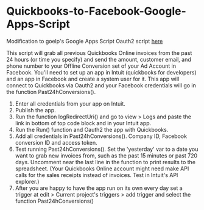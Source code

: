 # Quickbooks-to-Facebook-Google-Apps-Script

Modification to goelp's Google Apps Script Oauth2 script [here](https://gist.github.com/goelp/945ee0583e1df9663cc9e17ae5a2b9bb)

This script will grab all previous Quickbooks Online invoices from the past 24 hours (or time you specify) and send the amount, customer email, and phone number to your Offline Conversion set of your Ad Account in Facebook. You'll need to set up an app in Intuit (quickbooks for developers) and an app in Facebook and create a system user for it. This app will connect to Quickbooks via Oauth2 and your Facebook credentials will go in the function Past24hConversions().

1. Enter all credentials from your app on Intuit.
2. Publish the app.
3. Run the function logRedirectUri() and go to view > Logs and paste the link in bottom of top code block and in your Intuit app.
4. Run the Run() function and Oauth2 the app with Quickbooks.
5. Add all credentials in Past24hConversions(). Company ID, Facebook conversion ID and access token.
6. Test running Past24hConversions(). Set the 'yesterday' var to a date you want to grab new invoices from, such as the past 15 minutes or past 720 days. Uncomment near the last line in the function to print results to the spreadsheet. (Your Quickbooks Online account might need make API calls for the sales receipts instead of invoices. Test in Intuit's API explorer.)
7. After you are happy to have the app run on its own every day set a trigger at edit > Current project's triggers > add trigger and select the function Past24hConversions()

